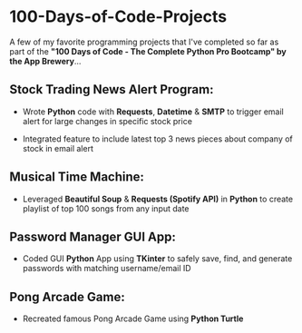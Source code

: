 # 100-Days-of-Code-Projects
A few of my favorite programming projects that I've completed so far as part of the **"100 Days of Code - The Complete Python Pro Bootcamp" by the App Brewery**...


## **Stock Trading News Alert Program:**

- Wrote **Python** code with **Requests**, **Datetime** & **SMTP** to trigger email alert for large changes in specific stock price

- Integrated feature to include latest top 3 news pieces about company of stock in email alert


## **Musical Time Machine:**

- Leveraged **Beautiful Soup** & **Requests (Spotify API)** in **Python** to create playlist of top 100 songs from any input date 


## **Password Manager GUI App:**

- Coded GUI **Python** App using **TKinter** to safely save, find, and generate passwords with matching username/email ID


## **Pong Arcade Game:**

- Recreated famous Pong Arcade Game using **Python Turtle**
